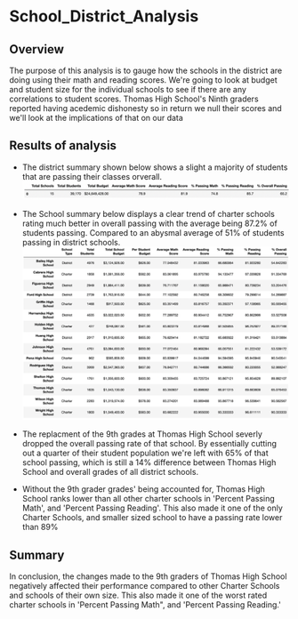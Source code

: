 # School_District_Analysis


## Overview

  The purpose of this analysis is to gauge how the schools in the district are doing using their math and reading scores. We're going to look at budget and student size for the individual schools to see if there are any correlations to student scores. Thomas High School's Ninth graders reported having acedemic dishonesty so in return we null their scores and we'll look at the implications of that on our data
  
  
## Results of analysis
  - The district summary shown below shows a slight a majority of students that are passing their classes orverall.
 ![This is an image](https://github.com/TristanVaccarino/School_District_Analysis/blob/main/Resources/district.png)
 
   - The School summary below displays a clear trend of charter schools rating much better in overall passing with the average being 87.2% of students passing. Compared to an abysmal average of 51% of students passing in district schools.  
  ![This is an image](https://github.com/TristanVaccarino/School_District_Analysis/blob/main/Resources/School_summary.png)
  
   - The replacment of the 9th grades at Thomas High School severly dropped the overall passing rate of that school. By essentially cutting out a quarter of their student population we're left with 65% of that school passing, which is still a 14% difference between Thomas High School and overall grades of all district schools.
    
   - Without the 9th grader grades' being accounted for, Thomas High School ranks lower than all other charter schools in 'Percent Passing Math', and 'Percent Passing Reading'. This also made it one of the only Charter Schools, and smaller sized school to have a passing rate lower than 89%
    
## Summary

In conclusion, the changes made to the 9th graders of Thomas High School negatively affected their performance compared to other Charter Schools and schools of their own size. This also made it one of the worst rated charter schools in 'Percent Passing Math", and 'Percent Passing Reading.'
  

